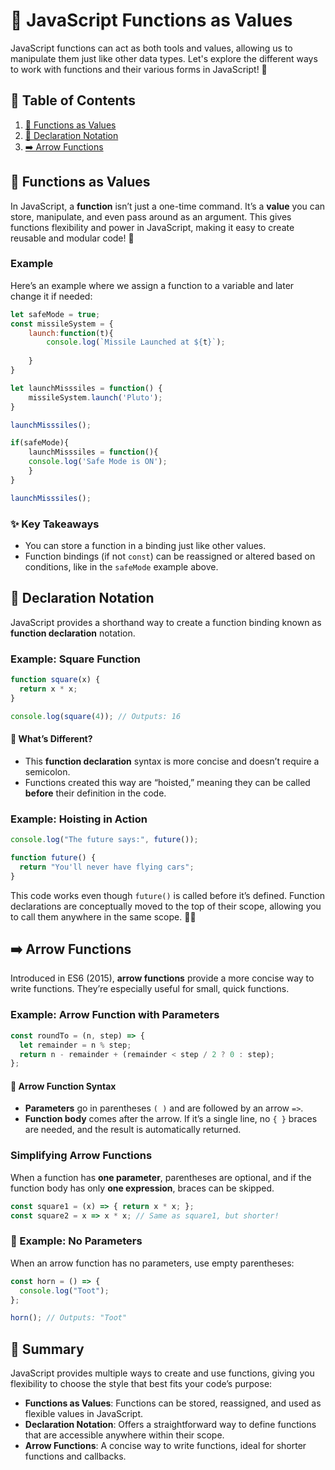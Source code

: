 # 🌟 JavaScript Functions as Values

JavaScript functions can act as both tools and values, allowing us to manipulate them just like other data types. Let's explore the different ways to work with functions and their various forms in JavaScript! 🚀

## 📖 Table of Contents

1. [🔗 Functions as Values](#-functions-as-values)
2. [📝 Declaration Notation](#-declaration-notation)
3. [➡️ Arrow Functions](#-arrow-functions)

## 🔗 Functions as Values

In JavaScript, a **function** isn’t just a one-time command. It’s a **value** you can store, manipulate, and even pass around as an argument. This gives functions flexibility and power in JavaScript, making it easy to create reusable and modular code! 🎉

### Example

Here’s an example where we assign a function to a variable and later change it if needed:

```javascript
let safeMode = true;
const missileSystem = {
    launch:function(t){
        console.log(`Missile Launched at ${t}`);
        
    }
}

let launchMisssiles = function() {
    missileSystem.launch('Pluto');
}

launchMisssiles();

if(safeMode){
    launchMisssiles = function(){
    console.log('Safe Mode is ON');
    }
}

launchMisssiles();
```

### ✨ Key Takeaways
- You can store a function in a binding just like other values.
- Function bindings (if not `const`) can be reassigned or altered based on conditions, like in the `safeMode` example above.

## 📝 Declaration Notation

JavaScript provides a shorthand way to create a function binding known as **function declaration** notation.

### Example: Square Function

```javascript
function square(x) {
  return x * x;
}

console.log(square(4)); // Outputs: 16
```

#### 📌 What’s Different?

- This **function declaration** syntax is more concise and doesn’t require a semicolon.
- Functions created this way are “hoisted,” meaning they can be called **before** their definition in the code.

### Example: Hoisting in Action

```javascript
console.log("The future says:", future());

function future() {
  return "You'll never have flying cars";
}
```

This code works even though `future()` is called before it’s defined. Function declarations are conceptually moved to the top of their scope, allowing you to call them anywhere in the same scope. 🎩✨

## ➡️ Arrow Functions

Introduced in ES6 (2015), **arrow functions** provide a more concise way to write functions. They’re especially useful for small, quick functions.

### Example: Arrow Function with Parameters

```javascript
const roundTo = (n, step) => {
  let remainder = n % step;
  return n - remainder + (remainder < step / 2 ? 0 : step);
};
```

#### 📝 Arrow Function Syntax

- **Parameters** go in parentheses `( )` and are followed by an arrow `=>`.
- **Function body** comes after the arrow. If it’s a single line, no `{ }` braces are needed, and the result is automatically returned.

### Simplifying Arrow Functions

When a function has **one parameter**, parentheses are optional, and if the function body has only **one expression**, braces can be skipped.

```javascript
const square1 = (x) => { return x * x; };
const square2 = x => x * x; // Same as square1, but shorter!
```

### 🥁 Example: No Parameters

When an arrow function has no parameters, use empty parentheses:

```javascript
const horn = () => {
  console.log("Toot");
};

horn(); // Outputs: "Toot"
```

## 🎉 Summary

JavaScript provides multiple ways to create and use functions, giving you flexibility to choose the style that best fits your code’s purpose:

- **Functions as Values**: Functions can be stored, reassigned, and used as flexible values in JavaScript.
- **Declaration Notation**: Offers a straightforward way to define functions that are accessible anywhere within their scope.
- **Arrow Functions**: A concise way to write functions, ideal for shorter functions and callbacks.
